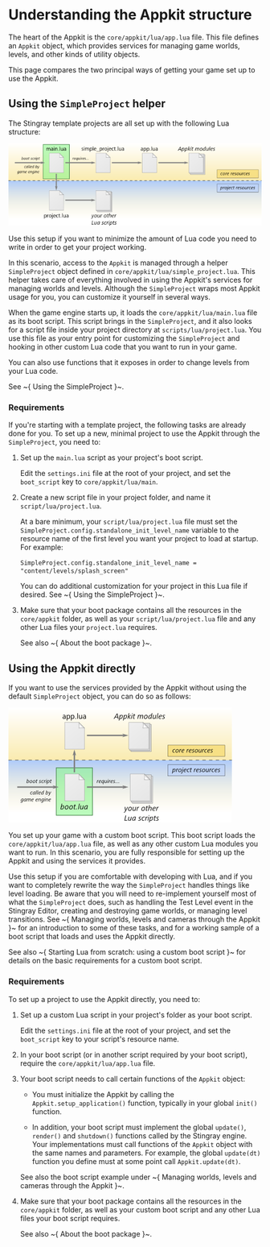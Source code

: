 # Understanding the Appkit structure

The heart of the Appkit is the `core/appkit/lua/app.lua` file. This file defines an `Appkit` object, which provides services for managing game worlds, levels, and other kinds of utility objects.

This page compares the two principal ways of getting your game set up to use the Appkit.

## Using the `SimpleProject` helper

The Stingray template projects are all set up with the following Lua structure:

![Stingray template Lua structure](../../../images/appkit_structure.png)

Use this setup if you want to minimize the amount of Lua code you need to write in order to get your project working.

In this scenario, access to the `Appkit` is managed through a helper `SimpleProject` object defined in `core/appkit/lua/simple_project.lua`. This helper takes care of everything involved in using the Appkit's services for managing worlds and levels. Although the `SimpleProject` wraps most Appkit usage for you, you can customize it yourself in several ways.

When the game engine starts up, it loads the `core/appkit/lua/main.lua` file as its boot script. This script brings in the `SimpleProject`, and it also looks for a script file inside your project directory at `scripts/lua/project.lua`. You use this file as your entry point for customizing the `SimpleProject` and hooking in other custom Lua code that you want to run in your game.

You can also use functions that it exposes in order to change levels from your Lua code.

See ~{ Using the SimpleProject }~.

### Requirements

If you're starting with a template project, the following tasks are already done for you. To set up a new, minimal project to use the Appkit through the `SimpleProject`, you need to:

1.	Set up the `main.lua` script as your project's boot script.

	Edit the `settings.ini` file at the root of your project, and set the `boot_script` key to `core/appkit/lua/main`.

2.	Create a new script file in your project folder, and name it `script/lua/project.lua`.

	At a bare minimum, your `script/lua/project.lua` file must set the `SimpleProject.config.standalone_init_level_name` variable to the resource name of the first level you want your project to load at startup. For example:

	~~~{lua}
	SimpleProject.config.standalone_init_level_name = "content/levels/splash_screen"
	~~~

	You can do additional customization for your project in this Lua file if desired. See ~{ Using the SimpleProject }~.

3.	Make sure that your boot package contains all the resources in the `core/appkit` folder, as well as your `script/lua/project.lua` file and any other Lua files your `project.lua` requires.

	See also ~{ About the boot package }~.

## Using the Appkit directly

If you want to use the services provided by the Appkit without using the default `SimpleProject` object, you can do so as follows:

![Stingray Lua structure using the Appkit](../../../images/appkit_structure_custom_boot.png)

You set up your game with a custom boot script. This boot script loads the `core/appkit/lua/app.lua` file, as well as any other custom Lua modules you want to run. In this scenario, you are fully responsible for setting up the Appkit and using the services it provides.

Use this setup if you are comfortable with developing with Lua, and if you want to completely rewrite the way the `SimpleProject` handles things like level loading. Be aware that you will need to re-implement yourself most of what the `SimpleProject` does, such as handling the Test Level event in the Stingray Editor, creating and destroying game worlds, or managing level transitions. See ~{ Managing worlds, levels and cameras through the Appkit }~ for an introduction to some of these tasks, and for a working sample of a boot script that loads and uses the Appkit directly.

See also ~{ Starting Lua from scratch: using a custom boot script }~ for details on the basic requirements for a custom boot script.

### Requirements

To set up a project to use the Appkit directly, you need to:

1.	Set up a custom Lua script in your project's folder as your boot script.

	Edit the `settings.ini` file at the root of your project, and set the `boot_script` key to your script's resource name.

2.	In your boot script (or in another script required by your boot script), require the `core/appkit/lua/app.lua` file.

3.	Your boot script needs to call certain functions of the `Appkit` object:

	-	You must initialize the Appkit by calling the `Appkit.setup_application()` function, typically in your global `init()` function.

	-	In addition, your boot script must implement the global `update()`, `render()` and `shutdown()` functions called by the Stingray engine. Your implementations must call functions of the `Appkit` object with the same names and parameters. For example, the global `update(dt)` function you define must at some point call `Appkit.update(dt)`.

	See also the boot script example under ~{ Managing worlds, levels and cameras through the Appkit }~.

4.	Make sure that your boot package contains all the resources in the `core/appkit` folder, as well as your custom boot script and any other Lua files your boot script requires.

	See also ~{ About the boot package }~.

